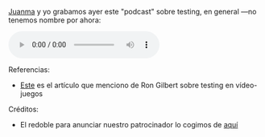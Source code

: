 [Juanma](https://twitter.com/juanlao) y yo grabamos ayer este "podcast" sobre testing, en general —no tenemos nombre por
ahora:

<audio controls loop>
  <source src="items/documents/PodcastTesting.mp3" type="audio/mpeg">
(Sorry, your browser doesn't support embedding audio.)
</audio>

Referencias:
- [Este](https://grumpygamer.com/unit_testing_games) es el artículo que menciono de Ron Gilbert sobre testing en
  vídeo-juegos

Créditos:
- El redoble para anunciar nuestro patrocinador lo cogimos de
  [aquí](https://freesound.org/people/bigjoedrummer/sounds/77305/)